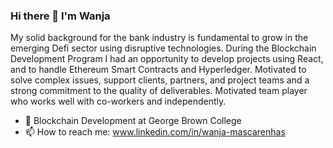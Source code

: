### Hi there 👋 I'm Wanja

My solid background for the bank industry is fundamental to grow in the emerging Defi sector using disruptive technologies. During the Blockchain Development Program I had an opportunity to develop projects using React, and to handle Ethereum Smart Contracts and Hyperledger.  Motivated to solve complex issues, support clients, partners, and project teams and a strong commitment to the quality of deliverables. Motivated team player who works well with co-workers and independently.

- 🌱 Blockchain Development at George Brown College
- 📫 How to reach me: www.linkedin.com/in/wanja-mascarenhas


<!--
**mascarenhaswanja/mascarenhaswanja** is a ✨ _special_ ✨ repository because its `README.md` (this file) appears on your GitHub profile.

Here are some ideas to get you started:


-->
